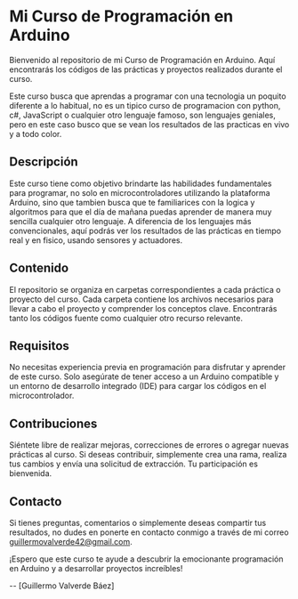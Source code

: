# Mi Curso de Programación en Arduino

Bienvenido al repositorio de mi Curso de Programación en Arduino. Aquí encontrarás los códigos de las prácticas y proyectos realizados durante el curso.

Este curso busca que aprendas a programar con una tecnologia un poquito diferente a lo habitual, no es un tipico curso de programacion con python, c#, JavaScript o cualquier otro lenguaje famoso, son lenguajes geniales, pero en este caso busco que se vean los resultados de las practicas en vivo y a todo color.


## Descripción

Este curso tiene como objetivo brindarte las habilidades fundamentales para programar, no solo en microcontroladores utilizando la plataforma Arduino, sino que tambien busca que te familiarices con la logica y algoritmos para que el día de mañana puedas aprender de manera muy sencilla cualquier otro lenguaje. A diferencia de los lenguajes más convencionales, aquí podrás ver los resultados de las prácticas en tiempo real y en fisico, usando sensores y actuadores.

## Contenido

El repositorio se organiza en carpetas correspondientes a cada práctica o proyecto del curso. Cada carpeta contiene los archivos necesarios para llevar a cabo el proyecto y comprender los conceptos clave. Encontrarás tanto los códigos fuente como cualquier otro recurso relevante.

## Requisitos

No necesitas experiencia previa en programación para disfrutar y aprender de este curso. Solo asegúrate de tener acceso a un Arduino compatible y un entorno de desarrollo integrado (IDE) para cargar los códigos en el microcontrolador.

## Contribuciones

Siéntete libre de realizar mejoras, correcciones de errores o agregar nuevas prácticas al curso. Si deseas contribuir, simplemente crea una rama, realiza tus cambios y envía una solicitud de extracción. Tu participación es bienvenida.

## Contacto

Si tienes preguntas, comentarios o simplemente deseas compartir tus resultados, no dudes en ponerte en contacto conmigo a través de mi correo guillermovalverde42@gmail.com.

¡Espero que este curso te ayude a descubrir la emocionante programación en Arduino y a desarrollar proyectos increíbles!

\-- [Guillermo Valverde Báez]
